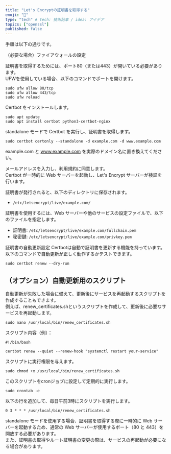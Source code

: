 ```yaml
---
title: "Let's Encryptの証明書を取得する"
emoji: "🌊"
type: "tech" # tech: 技術記事 / idea: アイデア
topics: ["openssl"]
published: false
---
```



手順は以下の通りです。


（必要な場合）ファイアウォールの設定

証明書を取得するためには、ポート80（または443）が開いている必要があります。  
UFWを使用している場合、以下のコマンドでポートを開けます。

```bash:terminal
sudo ufw allow 80/tcp
sudo ufw allow 443/tcp
sudo ufw reload
```

Certbot をインストールします。

```bash:terminal
sudo apt update
sudo apt install certbot python3-certbot-nginx
```

standalone モードで Certbot を実行し、証明書を取得します。


```bash:terminal
sudo certbot certonly --standalone -d example.com -d www.example.com
```

example.com と www.example.com を実際のドメイン名に置き換えてください。

メールアドレスを入力し、利用規約に同意します。  
Certbot が一時的に Web サーバーを起動し、Let's Encrypt サーバーが検証を行います。

証明書が発行されると、以下のディレクトリに保存されます。

* `/etc/letsencrypt/live/example.com/`


証明書を使用するには、Web サーバーや他のサービスの設定ファイルで、以下のファイルを指定します。

* 証明書: `/etc/letsencrypt/live/example.com/fullchain.pem`
* 秘密鍵: `/etc/letsencrypt/live/example.com/privkey.pem`


証明書の自動更新設定
Certbotは自動で証明書を更新する機能を持っています。以下のコマンドで自動更新が正しく動作するかテストできます。

```bash:terminal
sudo certbot renew --dry-run
```


## （オプション）自動更新用のスクリプト

自動更新が失敗した場合に備えて、更新後にサービスを再起動するスクリプトを作成することもできます。  
例えば、renew_certificates.shというスクリプトを作成して、更新後に必要なサービスを再起動します。

```bash:terminal
sudo nano /usr/local/bin/renew_certificates.sh
```

スクリプト内容（例）：

```bash:terminal
#!/bin/bash

certbot renew --quiet --renew-hook "systemctl restart your-service"
```

スクリプトに実行権限を与えます。

```bash:terminal
sudo chmod +x /usr/local/bin/renew_certificates.sh
```

このスクリプトをcronジョブに設定して定期的に実行します。

```bash:terminal
sudo crontab -e
```
以下の行を追加して、毎日午前3時にスクリプトを実行します。

```bash:terminal
0 3 * * * /usr/local/bin/renew_certificates.sh
```


standalone モードを使用する場合、証明書を取得する際に一時的に Web サーバーを起動するため、通常の Web サーバーが使用するポート（80 と 443）を開放する必要があります。  
また、証明書の取得やルート証明書の変更の際は、サービスの再起動が必要になる場合があります。


